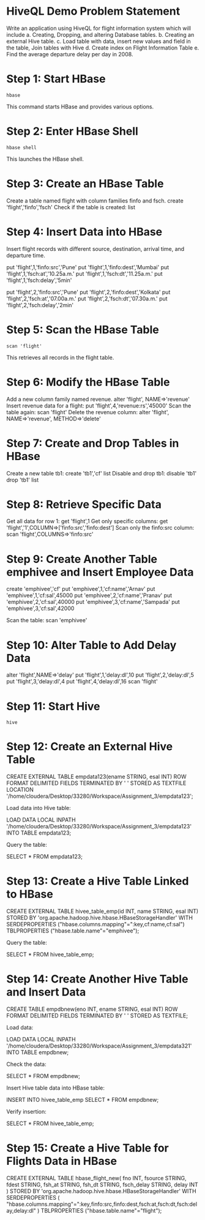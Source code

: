 # HiveQL Demo Problem Statement

Write an application using HiveQL for flight information system which will include a. Creating, Dropping, and altering Database tables. b. Creating an external Hive table. c. Load table with data, insert new values and field in the table, Join tables with Hive d. Create index on Flight Information Table e. Find the average departure delay per day in 2008.

# Step 1: Start HBase
    hbase
This command starts HBase and provides various options.

# Step 2: Enter HBase Shell
    hbase shell
This launches the HBase shell.

# Step 3: Create an HBase Table
Create a table named flight with column families finfo and fsch.
    create 'flight','finfo','fsch'
Check if the table is created:
    list
    
# Step 4: Insert Data into HBase
Insert flight records with different source, destination, arrival time, and departure time.

put 'flight',1,'finfo:src','Pune'
put 'flight',1,'finfo:dest','Mumbai'
put 'flight',1,'fsch:at','10.25a.m.'
put 'flight',1,'fsch:dt','11.25a.m.'
put 'flight',1,'fsch:delay','5min'

put 'flight',2,'finfo:src','Pune'
put 'flight',2,'finfo:dest','Kolkata'
put 'flight',2,'fsch:at','07.00a.m.'
put 'flight',2,'fsch:dt','07.30a.m.'
put 'flight',2,'fsch:delay','2min'

# Step 5: Scan the HBase Table
    scan 'flight'
This retrieves all records in the flight table.

# Step 6: Modify the HBase Table
Add a new column family named revenue.
    alter 'flight', NAME=>'revenue'
Insert revenue data for a flight:
    put 'flight',4,'revenue:rs','45000'
Scan the table again:
    scan 'flight'
Delete the revenue column:
    alter 'flight', NAME=>'revenue', METHOD=>'delete'

# Step 7: Create and Drop Tables in HBase
Create a new table tb1:
    create 'tb1','cf'
    list
Disable and drop tb1:
    disable 'tb1'
    drop 'tb1'
    list

# Step 8: Retrieve Specific Data
Get all data for row 1:
    get 'flight',1
Get only specific columns:
    get 'flight','1',COLUMN=>['finfo:src','finfo:dest']
Scan only the finfo:src column:
    scan 'flight',COLUMNS=>'finfo:src'

# Step 9: Create Another Table emphivee and Insert Employee Data
create 'emphivee','cf'
put 'emphivee',1,'cf:name','Arnav'
put 'emphivee',1,'cf:sal',45000
put 'emphivee',2,'cf:name','Pranav'
put 'emphivee',2,'cf:sal',40000
put 'emphivee',3,'cf:name','Sampada'
put 'emphivee',3,'cf:sal',42000

Scan the table:
    scan 'emphivee'

# Step 10: Alter Table to Add Delay Data
alter 'flight',NAME=>'delay'
put 'flight',1,'delay:dl',10
put 'flight',2,'delay:dl',5
put 'flight',3,'delay:dl',4
put 'flight',4,'delay:dl',16
scan 'flight'

# Step 11: Start Hive
    hive

# Step 12: Create an External Hive Table
CREATE EXTERNAL TABLE empdata123(ename STRING, esal INT)
ROW FORMAT DELIMITED
FIELDS TERMINATED BY ' '
STORED AS TEXTFILE
LOCATION '/home/cloudera/Desktop/33280/Workspace/Assignment_3/empdata123';

Load data into Hive table:

LOAD DATA LOCAL INPATH '/home/cloudera/Desktop/33280/Workspace/Assignment_3/empdata123'
INTO TABLE empdata123;

Query the table:

SELECT * FROM empdata123;

# Step 13: Create a Hive Table Linked to HBase

CREATE EXTERNAL TABLE hivee_table_emp(id INT, name STRING, esal INT)
STORED BY 'org.apache.hadoop.hive.hbase.HBaseStorageHandler'
WITH SERDEPROPERTIES ("hbase.columns.mapping"=":key,cf:name,cf:sal")
TBLPROPERTIES ("hbase.table.name"="emphivee");

Query the table:

SELECT * FROM hivee_table_emp;

# Step 14: Create Another Hive Table and Insert Data

CREATE TABLE empdbnew(eno INT, ename STRING, esal INT)
ROW FORMAT DELIMITED
FIELDS TERMINATED BY ' '
STORED AS TEXTFILE;

Load data:

LOAD DATA LOCAL INPATH '/home/cloudera/Desktop/33280/Workspace/Assignment_3/empdata321'
INTO TABLE empdbnew;

Check the data:

SELECT * FROM empdbnew;

Insert Hive table data into HBase table:

INSERT INTO hivee_table_emp SELECT * FROM empdbnew;

Verify insertion:

SELECT * FROM hivee_table_emp;

# Step 15: Create a Hive Table for Flights Data in HBase

CREATE EXTERNAL TABLE hbase_flight_new(
    fno INT, 
    fsource STRING,
    fdest STRING,
    fsh_at STRING,
    fsh_dt STRING,
    fsch_delay STRING,
    delay INT
)
STORED BY 'org.apache.hadoop.hive.hbase.HBaseStorageHandler'
WITH SERDEPROPERTIES (
    "hbase.columns.mapping"=":key,finfo:src,finfo:dest,fsch:at,fsch:dt,fsch:delay,delay:dl"
)
TBLPROPERTIES ("hbase.table.name"="flight");
